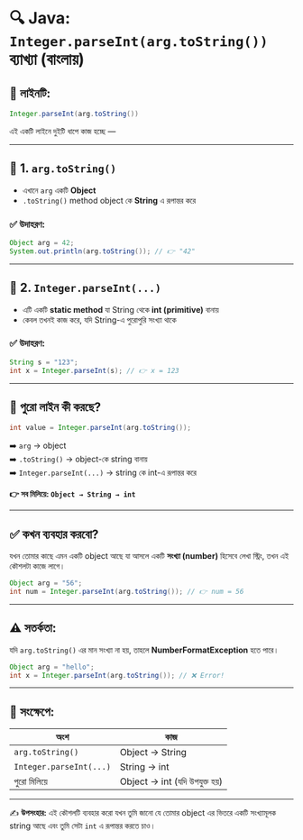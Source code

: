 
# 🔍 Java: `Integer.parseInt(arg.toString())` ব্যাখ্যা (বাংলায়)

## 🧩 লাইনটি:

```java
Integer.parseInt(arg.toString())
```

এই একটি লাইনে দুইটি ধাপে কাজ হচ্ছে —

---

## 🔸 1. `arg.toString()`

- এখানে `arg` একটি **Object**
- `.toString()` method object কে **String** এ রূপান্তর করে

### ✅ উদাহরণ:
```java
Object arg = 42;
System.out.println(arg.toString()); // 👉 "42"
```

---

## 🔸 2. `Integer.parseInt(...)`

- এটি একটি **static method** যা String থেকে **int (primitive)** বানায়
- কেবল তখনই কাজ করে, যদি String-এ পুরোপুরি সংখ্যা থাকে

### ✅ উদাহরণ:
```java
String s = "123";
int x = Integer.parseInt(s); // 👉 x = 123
```

---

## 🎯 পুরো লাইন কী করছে?

```java
int value = Integer.parseInt(arg.toString());
```

➡️ `arg` → object  
➡️ `.toString()` → object-কে string বানায়  
➡️ `Integer.parseInt(...)` → string কে int-এ রূপান্তর করে

**👉 সব মিলিয়ে: `Object → String → int`**

---

## ✅ কখন ব্যবহার করবো?

যখন তোমার কাছে এমন একটি object আছে যা আসলে একটি **সংখ্যা (number)** হিসেবে লেখা স্ট্রিং, তখন এই কৌশলটা কাজে লাগে।

```java
Object arg = "56";
int num = Integer.parseInt(arg.toString()); // 👉 num = 56
```

---

## ⚠️ সতর্কতা:

যদি `arg.toString()` এর মান সংখ্যা না হয়, তাহলে **NumberFormatException** হতে পারে।

```java
Object arg = "hello";
int x = Integer.parseInt(arg.toString()); // ❌ Error!
```

---

## 🧠 সংক্ষেপে:

| অংশ | কাজ |
|------|-----|
| `arg.toString()` | Object → String |
| `Integer.parseInt(...)` | String → int |
| পুরো মিলিয়ে | Object → int (যদি উপযুক্ত হয়) |

---

✍️ **উপসংহার:** এই কৌশলটি ব্যবহার করো যখন তুমি জানো যে তোমার object এর ভিতরে একটি সংখ্যামূলক string আছে এবং তুমি সেটা `int` এ রূপান্তর করতে চাও।
